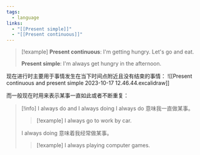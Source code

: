```yaml
---
tags:
  - language
links:
  - "[[Present simple]]"
  - "[[Present continuous]]"
---
```

> [!example]
> **Present continuous**:
> I'm getting hungry. Let's go and eat.
> 
> **Present simple**:
> I'm always get hungry in the afternoon.

现在进行时主要用于事情发生在当下时间点附近且没有结束的事情：
![[Present continuous and present simple 2023-10-17 12.46.44.excalidraw]]

而一般现在时用来表示某事一直如此或者不断重复：




> [!info] I always do and I always doing
> I always do 意味我一直做某事。
> > [!example]
> > I always go to work by car.
> 
> I always doing 意味着我经常做某事。
> > [!example]
> > I always playing computer games.